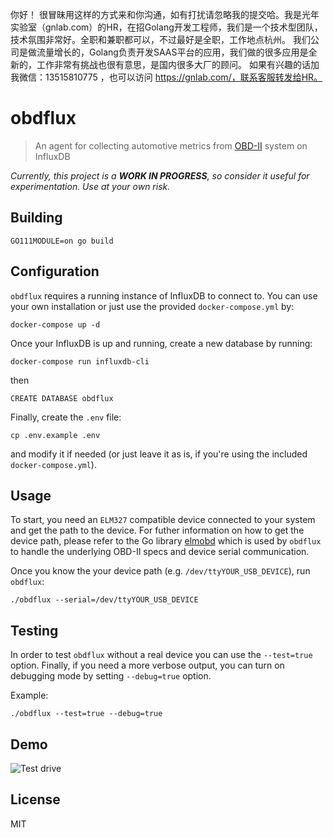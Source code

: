 你好！
很冒昧用这样的方式来和你沟通，如有打扰请忽略我的提交哈。我是光年实验室（gnlab.com）的HR，在招Golang开发工程师，我们是一个技术型团队，技术氛围非常好。全职和兼职都可以，不过最好是全职，工作地点杭州。
我们公司是做流量增长的，Golang负责开发SAAS平台的应用，我们做的很多应用是全新的，工作非常有挑战也很有意思，是国内很多大厂的顾问。
如果有兴趣的话加我微信：13515810775  ，也可以访问 https://gnlab.com/，联系客服转发给HR。
# obdflux

> An agent for collecting automotive metrics from [OBD-II](https://en.wikipedia.org/wiki/On-board_diagnostics) system on InfluxDB

*Currently, this project is a **WORK IN PROGRESS**, so consider it useful for experimentation. Use at your own risk.*

## Building

```
GO111MODULE=on go build
```

## Configuration

`obdflux` requires a running instance of InfluxDB to connect to. You can use your own installation or just use the provided `docker-compose.yml` by:

```
docker-compose up -d
```

Once your InfluxDB is up and running, create a new database by running:

```
docker-compose run influxdb-cli
``` 
then
```
CREATE DATABASE obdflux
```

Finally, create the `.env` file:
```
cp .env.example .env
```

and modify it if needed (or just leave it as is, if you're using the included `docker-compose.yml`).


## Usage

To start, you need an `ELM327` compatible device connected to your system and get the path to the device. 
For futher information on how to get the device path, please refer to the Go library [elmobd](https://github.com/rzetterberg/elmobd) which is used by `obdflux` to handle the underlying OBD-II specs and device serial communication.

Once you know the your device path (e.g. `/dev/ttyYOUR_USB_DEVICE`), run `obdflux`:
```
./obdflux --serial=/dev/ttyYOUR_USB_DEVICE
```


## Testing

In order to test `obdflux` without a real device you can use the `--test=true` option. 
Finally, if you need a more verbose output, you can turn on debugging mode by setting `--debug=true` option.

Example:
```
./obdflux --test=true --debug=true
```

## Demo
![Test drive](docs/demo.png)

## License
MIT




